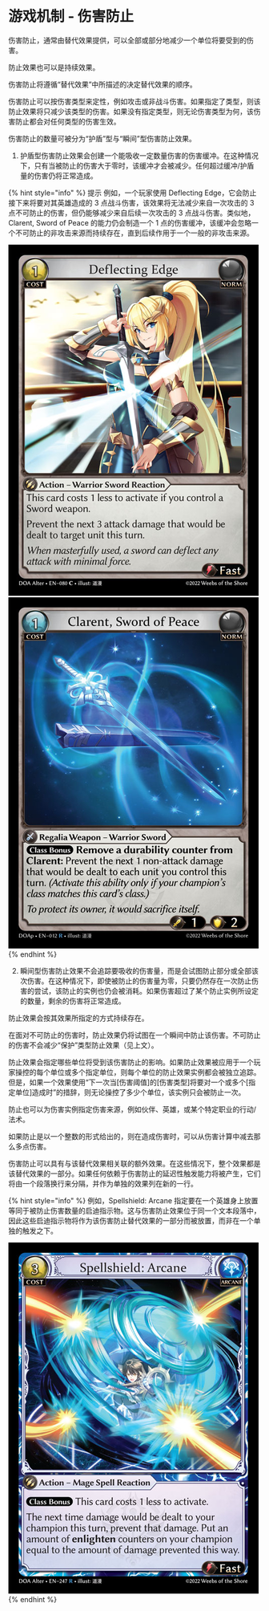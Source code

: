 # 游戏机制 - 伤害防止

伤害防止，通常由替代效果提供，可以全部或部分地减少一个单位将要受到的伤害。

防止效果也可以是持续效果。

伤害防止将遵循“替代效果”中所描述的决定替代效果的顺序。

伤害防止可以按伤害类型来定性，例如攻击或非战斗伤害。如果指定了类型，则该防止效果将只减少该类型的伤害。如果没有指定类型，则无论伤害类型为何，该伤害防止都会对任何类型的伤害生效。

伤害防止的数量可被分为“护盾”型与“瞬间”型伤害防止效果。

1. 护盾型伤害防止效果会创建一个能吸收一定数量伤害的伤害缓冲。在这种情况下，只有当被防止的伤害大于零时，该缓冲才会被减少。任何超过缓冲/护盾量的伤害仍将正常造成。

{% hint style="info" %}
提示 例如，一个玩家使用 Deflecting Edge，它会防止接下来将要对其英雄造成的 3 点战斗伤害，该效果将无法减少来自一次攻击的 3 点不可防止的伤害，但仍能够减少来自后续一次攻击的 3 点战斗伤害。类似地，Clarent, Sword of Peace 的能力仍会制造一个 1 点的伤害缓冲，该缓冲会忽略一个不可防止的非攻击来源而持续存在，直到后续作用于一个一般的非攻击来源。

![](<../.gitbook/assets/image (26).png>)![](<../.gitbook/assets/image (27).png>)
{% endhint %}

2. 瞬间型伤害防止效果不会追踪要吸收的伤害量，而是会试图防止部分或全部该次伤害。在这种情况下，即使被防止的伤害量为零，只要仍然存在一次防止伤害的尝试，该防止的实例也仍会被消耗。如果伤害超过了某个防止实例所设定的数量，剩余的伤害将正常造成。

防止效果会按其效果所指定的方式持续存在。

在面对不可防止的伤害时，防止效果仍将试图在一个瞬间中防止该伤害。不可防止的伤害不会减少“保护”类型防止效果（见上文）。

防止效果会指定哪些单位将受到该伤害防止的影响。如果防止效果被应用于一个玩家操控的每个单位或多个指定单位，则每个单位的防止效果实例都会被独立追踪。但是，如果一个效果使用“下一次当\[伤害阈值]的\[伤害类型]将要对一个或多个\[指定单位]造成时”的措辞，则无论操控了多少个单位，该实例只会被防止一次。

防止也可以为伤害实例指定伤害来源，例如伙伴、英雄，或某个特定职业的行动/法术。

如果防止是以一个整数的形式给出的，则在造成伤害时，可以从伤害计算中减去那么多点伤害。

伤害防止可以具有与该替代效果相关联的额外效果。在这些情况下，整个效果都是该替代效果的一部分。如果任何依赖于伤害防止的延迟性触发能力将被产生，它们将由一个段落换行来分隔，并作为单独的效果列在新的一行。

{% hint style="info" %}
例如，Spellshield: Arcane 指定要在一个英雄身上放置等同于被防止伤害数量的启迪指示物。这与伤害防止效果位于同一个文本段落中，因此这些启迪指示物将作为该伤害防止替代效果的一部分而被放置，而非在一个单独的触发之下。

![](<../.gitbook/assets/image (28).png>)
{% endhint %}
